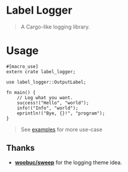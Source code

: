 # Label Logger

> A Cargo-like logging library.

# Usage

```
#[macro_use]
extern crate label_logger;

use label_logger::OutputLabel;

fn main() {
    // Log what you want.
    success!("Hello", "world");
    info!("Info", "world");
    eprintln!("Bye, {}!", "program");
}
```

> See [examples](https://github.com/MrNossiom/label-logger/tree/main/examples) for more use-case

## Thanks

-   **[woobuc/sweep](https://github.com/woobuc/sweep)** for the logging theme idea.
